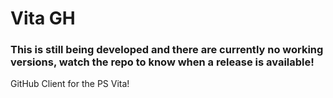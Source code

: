 # Vita GH
### This is still being developed and there are currently no working versions, watch the repo to know when a release is available!
GitHub Client for the PS Vita!
